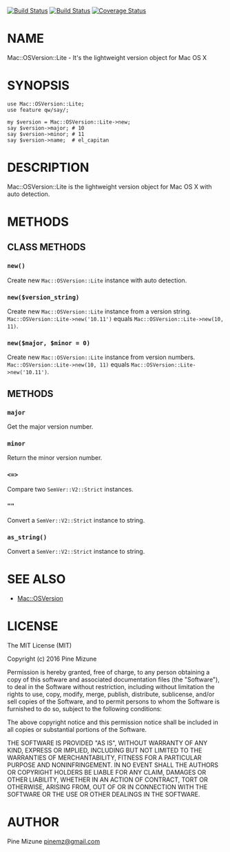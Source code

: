[![Build Status](https://travis-ci.org/pine/p5-Mac-OSVersion-Lite.svg?branch=master)](https://travis-ci.org/pine/p5-Mac-OSVersion-Lite) [![Build Status](https://img.shields.io/appveyor/ci/pine/p5-Mac-OSVersion-Lite/master.svg)](https://ci.appveyor.com/project/pine/p5-Mac-OSVersion-Lite/branch/master) [![Coverage Status](http://codecov.io/github/pine/p5-Mac-OSVersion-Lite/coverage.svg?branch=master)](https://codecov.io/github/pine/p5-Mac-OSVersion-Lite?branch=master)
# NAME

Mac::OSVersion::Lite - It's the lightweight version object for Mac OS X

# SYNOPSIS

    use Mac::OSVersion::Lite;
    use feature qw/say/;

    my $version = Mac::OSVersion::Lite->new;
    say $version->major; # 10
    say $version->minor; # 11
    say $version->name;  # el_capitan

# DESCRIPTION

Mac::OSVersion::Lite is the lightweight version object for Mac OS X with auto detection.

# METHODS

## CLASS METHODS

### `new()`

Create new `Mac::OSVersion::Lite` instance with auto detection.

### `new($version_string)`

Create new `Mac::OSVersion::Lite` instance from a version string.
`Mac::OSVersion::Lite->new('10.11')` equals `Mac::OSVersion::Lite->new(10, 11)`.

### `new($major, $minor = 0)`

Create new `Mac::OSVersion::Lite` instance from version numbers.
`Mac::OSVersion::Lite->new(10, 11)` equals `Mac::OSVersion::Lite->new('10.11')`.

## METHODS

### `major`

Get the major version number.

### `minor`

Return the minor version number.

### `<=>`

Compare two `SemVer::V2::Strict` instances.

### `""`

Convert a `SemVer::V2::Strict` instance to string.

### `as_string()`

Convert a `SemVer::V2::Strict` instance to string.

# SEE ALSO

- [Mac::OSVersion](https://metacpan.org/pod/Mac::OSVersion)

# LICENSE

The MIT License (MIT)

Copyright (c) 2016 Pine Mizune

Permission is hereby granted, free of charge, to any person obtaining a copy
of this software and associated documentation files (the "Software"), to deal
in the Software without restriction, including without limitation the rights
to use, copy, modify, merge, publish, distribute, sublicense, and/or sell
copies of the Software, and to permit persons to whom the Software is
furnished to do so, subject to the following conditions:

The above copyright notice and this permission notice shall be included in
all copies or substantial portions of the Software.

THE SOFTWARE IS PROVIDED "AS IS", WITHOUT WARRANTY OF ANY KIND, EXPRESS OR
IMPLIED, INCLUDING BUT NOT LIMITED TO THE WARRANTIES OF MERCHANTABILITY,
FITNESS FOR A PARTICULAR PURPOSE AND NONINFRINGEMENT. IN NO EVENT SHALL THE
AUTHORS OR COPYRIGHT HOLDERS BE LIABLE FOR ANY CLAIM, DAMAGES OR OTHER
LIABILITY, WHETHER IN AN ACTION OF CONTRACT, TORT OR OTHERWISE, ARISING FROM,
OUT OF OR IN CONNECTION WITH THE SOFTWARE OR THE USE OR OTHER DEALINGS IN
THE SOFTWARE.

# AUTHOR

Pine Mizune <pinemz@gmail.com>
